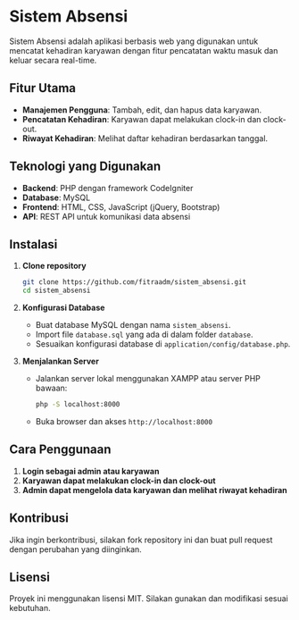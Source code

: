 # Sistem Absensi

Sistem Absensi adalah aplikasi berbasis web yang digunakan untuk mencatat kehadiran karyawan dengan fitur pencatatan waktu masuk dan keluar secara real-time.

## Fitur Utama
- **Manajemen Pengguna**: Tambah, edit, dan hapus data karyawan.
- **Pencatatan Kehadiran**: Karyawan dapat melakukan clock-in dan clock-out.
- **Riwayat Kehadiran**: Melihat daftar kehadiran berdasarkan tanggal.

## Teknologi yang Digunakan
- **Backend**: PHP dengan framework CodeIgniter
- **Database**: MySQL
- **Frontend**: HTML, CSS, JavaScript (jQuery, Bootstrap)
- **API**: REST API untuk komunikasi data absensi

## Instalasi
1. **Clone repository**
   ```sh
   git clone https://github.com/fitraadm/sistem_absensi.git
   cd sistem_absensi
   ```

2. **Konfigurasi Database**
   - Buat database MySQL dengan nama `sistem_absensi`.
   - Import file `database.sql` yang ada di dalam folder `database`.
   - Sesuaikan konfigurasi database di `application/config/database.php`.

3. **Menjalankan Server**
   - Jalankan server lokal menggunakan XAMPP atau server PHP bawaan:
     ```sh
     php -S localhost:8000
     ```
   - Buka browser dan akses `http://localhost:8000`

## Cara Penggunaan
1. **Login sebagai admin atau karyawan**
2. **Karyawan dapat melakukan clock-in dan clock-out**
3. **Admin dapat mengelola data karyawan dan melihat riwayat kehadiran**

## Kontribusi
Jika ingin berkontribusi, silakan fork repository ini dan buat pull request dengan perubahan yang diinginkan.

## Lisensi
Proyek ini menggunakan lisensi MIT. Silakan gunakan dan modifikasi sesuai kebutuhan.
